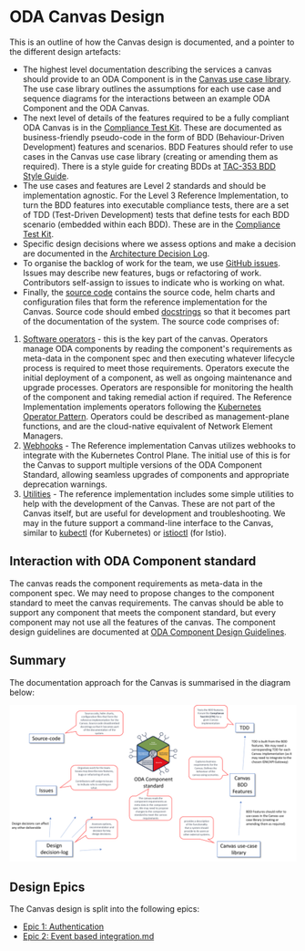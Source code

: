 # ODA Canvas Design

This is an outline of how the Canvas design is documented, and a pointer to the different design artefacts:
* The highest level documentation describing the services a canvas should provide to an ODA Component is in the [Canvas use case library](usecase-library/README.md). The use case library outlines the assumptions for each use case and sequence diagrams for the interactions between an example ODA Component and the ODA Canvas.
* The next level of details of the features required to be a fully compliant ODA Canvas is in the [Compliance Test Kit](compliance-test-kit/README.md). These are documented as business-friendly pseudo-code in the form of BDD (Behaviour-Driven Development) features and scenarios. BDD Features should refer to use cases in the Canvas use case library (creating or amending them as required). There is a style guide for creating BDDs at [TAC-353 BDD Style Guide](https://projects.tmforum.org/jira/browse/TAC-353).
* The use cases and features are Level 2 standards and should be implementation agnostic. For the Level 3 Reference Implementation, to turn the BDD features into executable compliance tests, there are a set of TDD (Test-Driven Development) tests that define tests for each BDD scenario (embedded within each BDD). These are in the [Compliance Test Kit](compliance-test-kit/README.md).
* Specific design decisions where we assess options and make a decision are documented in the [Architecture Decision Log](https://github.com/tmforum-oda/oda-ca-docs/tree/master/Decision-Log/README.md).
* To organise the backlog of work for the team, we use [GitHub issues](https://github.com/tmforum-oda/oda-canvas/issues). Issues may describe new features, bugs or refactoring of work. Contributors self-assign to issues to indicate who is working on what. 
* Finally, the [source code](../source/README.md) contains the source code, helm charts and configuration files that form the reference implementation for the Canvas. Source code should embed [docstrings](https://en.wikipedia.org/wiki/Docstring) so that it becomes part of the documentation of the system. The source code comprises of:
1. [Software operators](/source/operators) - this is the key part of the canvas. Operators manage ODA components by reading the component's requirements as meta-data in the component spec and then executing whatever lifecycle process is required to meet those requirements. Operators execute the initial deployment of a component, as well as ongoing maintenance and upgrade processes. Operators are responsible for monitoring the health of the component and taking remedial action if required. The Reference Implementation implements operators following the [Kubernetes Operator Pattern](https://kubernetes.io/docs/concepts/extend-kubernetes/operator/). Operators could be described as management-plane functions, and are the cloud-native equivalent of Network Element Managers.
2. [Webhooks](/source/webhooks) - The Reference implementation Canvas utilizes webhooks to integrate with the Kubernetes Control Plane. The initial use of this is for the Canvas to support multiple versions of the ODA Component Standard, allowing seamless upgrades of components and appropriate deprecation warnings.
3. [Utilities](/source/utilities) - The reference implementation includes some simple utilities to help with the development of the Canvas. These are not part of the Canvas itself, but are useful for development and troubleshooting. We may in the future support a command-line interface to the Canvas, similar to [kubectl](https://kubernetes.io/docs/reference/kubectl/) (for Kubernetes) or [istioctl](https://istio.io/latest/docs/ops/diagnostic-tools/istioctl/) (for Istio).

## Interaction with ODA Component standard

The canvas reads the component requirements as meta-data in the component spec. We may need to propose changes to the component standard to meet the canvas requirements. The canvas should be able to support any component that meets the component standard, but every component may not use all the features of the canvas. The component design guidelines are documented at [ODA Component Design Guidelines](../oda-ca-docs/ODAComponentDesignGuidelines.md).

## Summary

The documentation approach for the Canvas is summarised in the diagram below:

![Canvas Documentation](/CanvasDocumentation.png)

## Design Epics

The Canvas design is split into the following epics:

* [Epic 1: Authentication](Authentication-design.md)
* [Epic 2: Event based integration.md](Event-based-integration-design.md)
